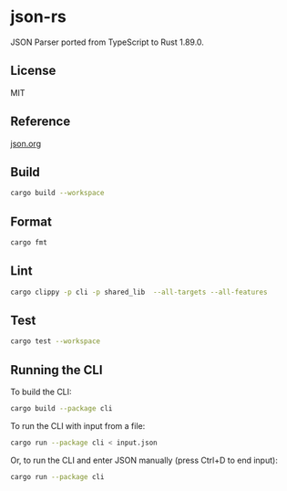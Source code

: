 # json-rs

JSON Parser ported from TypeScript to Rust 1.89.0.

## License

MIT

## Reference

[json.org](http://json.org)

## Build

```sh
cargo build --workspace
```

## Format

```sh
cargo fmt
```

## Lint

```sh
cargo clippy -p cli -p shared_lib  --all-targets --all-features
```

## Test

```sh
cargo test --workspace
```

## Running the CLI

To build the CLI:

```sh
cargo build --package cli
```

To run the CLI with input from a file:

```sh
cargo run --package cli < input.json
```

Or, to run the CLI and enter JSON manually (press Ctrl+D to end input):

```sh
cargo run --package cli
```
